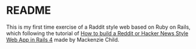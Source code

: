 # README

This is my first time exercise of a Raddit style web based on Ruby on Rails, which following the tutorial of [How to build a Reddit or Hacker News Style Web App in Rails 4](https://www.youtube.com/watch?v=7-1HCWbu7iU&list=PL23ZvcdS3XPLNdRYB_QyomQsShx59tpc-) made by Mackenzie Child.
